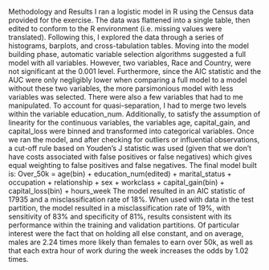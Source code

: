 Methodology and Results
I ran a logistic model in R using the Census data provided for the exercise. The data was flattened into a single table, then edited to conform to the R environment (i.e. missing values were translated).  Following this, I explored the data through a series of histograms, barplots, and cross-tabulation tables. Moving into the model building phase, automatic variable selection algorithms suggested a full model with all variables. However, two variables, Race and Country, were not significant at the 0.001 level. Furthermore, since the AIC statistic and the AUC were only negligibly lower when comparing a full model to a model without these two variables, the more parsimonious model with less variables was selected. There were also a few variables that had to me manipulated. To account for quasi-separation, I had to merge two levels within the variable education_num. Additionally, to satisfy the assumption of linearity for the continuous variables, the variables age, capital_gain, and capital_loss were binned and transformed into categorical variables. Once we ran the model, and after checking for outliers or influential observations, a cut-off rule based on Youden’s J statistic was used (given that we don’t have costs associated with false positives or false negatives) which gives equal weighting to false positives and false negatives. The final model built is:
Over_50k = age(bin) + education_num(edited) + marital_status + occupation + relationship + sex + workclass + capital_gain(bin) + capital_loss(bin) + hours_week
The model resulted in an AIC statistic of 17935 and a misclassification rate of 18%. When used with data in the test partition, the model resulted in a misclassification rate of 19%, with sensitivity of 83% and specificity of 81%, results consistent with its performance within the training and validation partitions. Of particular interest were the fact that on holding all else constant, and on average, males are 2.24 times more likely than females to earn over 50k, as well as that each extra hour of work during the week increases the odds by 1.02 times.
